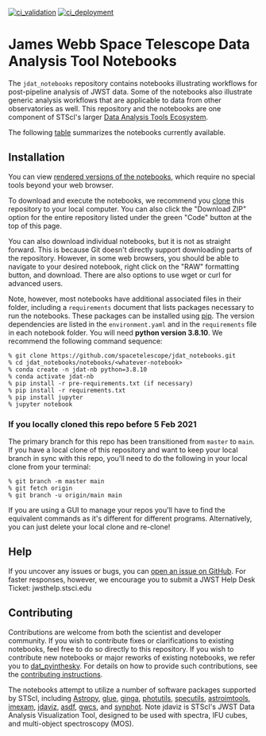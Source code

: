 [![ci_validation](https://github.com/spacetelescope/jdat_notebooks/workflows/ci_validation/badge.svg)](https://github.com/spacetelescope/jdat_notebooks/actions?query=workflow%3Aci_validation)
[![ci_deployment](https://img.shields.io/github/workflow/status/spacetelescope/jdat_notebooks/Build%20and%20deploy%20notebooks?label=HTML%20Deployment&style=flat)](https://github.com/spacetelescope/jdat_notebooks/actions?query=workflow%3ABuild%20and%20deploy%20notebooks)


# James Webb Space Telescope Data Analysis Tool Notebooks


The ``jdat_notebooks`` repository contains notebooks illustrating workflows for post-pipeline analysis of JWST data. Some of the notebooks also illustrate generic analysis workflows that are applicable to data from other observatories as well. This repository and the notebooks are one component of STScI's larger [Data Analysis Tools Ecosystem](https://jwst-docs.stsci.edu/jwst-post-pipeline-data-analysis).

The following [table](https://spacetelescope.github.io/jdat_notebooks/) summarizes the notebooks currently available.

## Installation

You can view [rendered versions of the notebooks](https://spacetelescope.github.io/jdat_notebooks/), which require no special tools beyond your web browser.

To download and execute the notebooks, we recommend you [clone](https://github.com/git-guides/git-clone) this repository to your local computer. You can also click the "Download ZIP" option for the entire repository listed under the green "Code" button at the top of this page.

You can also download individual notebooks, but it is not as straight forward.  This is because Git doesn't directly support downloading parts of the repository. However, in some web browsers, you should be able to navigate to your desired notebook, right click on the "RAW" formatting button, and download.  There are also options to use wget or curl for advanced users. 

Note, however, most notebooks have additional associated files in their folder, including a `requirements` document that lists packages necessary to run the notebooks.  These packages can be installed using [pip](https://pip.pypa.io/en/stable/). The version dependencies are listed in the `environment.yaml` and in the `requirements` file in each notebook folder. 
You will need **python version 3.8.10**.  We recommend the following command sequence:

```   
% git clone https://github.com/spacetelescope/jdat_notebooks.git
% cd jdat_notebooks/notebooks/<whatever-notebook>
% conda create -n jdat-nb python=3.8.10
% conda activate jdat-nb
% pip install -r pre-requirements.txt (if necessary)
% pip install -r requirements.txt
% pip install jupyter
% jupyter notebook
```


### If you locally cloned this repo before 5 Feb 2021

The primary branch for this repo has been transitioned from ``master`` to ``main``.  If you have a local clone of this repository and want to keep your local branch in sync with this repo, you'll need to do the following in your local clone from your terminal:

```   
% git branch -m master main
% git fetch origin
% git branch -u origin/main main
```

If you are using a GUI to manage your repos you'll have to find the equivalent commands as it's different for different programs. Alternatively, you can just delete your local clone and re-clone!


## Help

If you uncover any issues or bugs, you can [open an issue on GitHub](https://github.com/spacetelescope/jdat_notebooks/issues/new).  For faster responses, however, we encourage you to submit a JWST Help Desk Ticket: jwsthelp.stsci.edu

## Contributing

Contributions are welcome from both the scientist and developer community.  If you wish to contribute fixes or clarifications to existing notebooks, feel free to do so directly to this repository.  If you wish to contribute new notebooks or major reworks of existing notebooks, we refer you to [dat_pyinthesky](https://github.com/spacetelescope/dat_pyinthesky/tree/master/jdat_notebooks).  For details on how to provide such contributions, see the [contributing instructions](https://github.com/spacetelescope/jdat_notebooks/blob/main/CONTRIBUTING.md).

The notebooks attempt to utilize a number of software packages supported by STScI, including [Astropy](https://www.astropy.org), [glue](http://docs.glueviz.org/en/stable/index.html), [ginga](https://ginga.readthedocs.io/en/latest/), [photutils](https://photutils.readthedocs.io), [specutils](https://specutils.readthedocs.io/en/stable/), [astroimtools](http://astroimtools.readthedocs.io), [imexam](http://imexam.readthedocs.io), [jdaviz](https://jdaviz.readthedocs.io/en/latest/), [asdf](http://asdf.readthedocs.io/en/latest/), [gwcs](https://gwcs.readthedocs.io/en/latest/), and [synphot](http://synphot.readthedocs.io/en/latest/index.html).  Note jdaviz is STScI's JWST Data Analysis Visualization Tool, designed to be used with spectra, IFU cubes, and multi-object spectroscopy (MOS).

